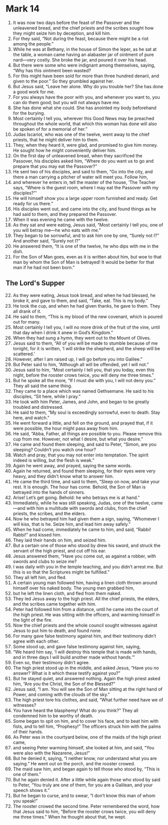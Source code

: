 ﻿
# Mark 14
1. It was now two days before the feast of the Passover and the unleavened bread, and the chief priests and the scribes sought how they might seize him by deception, and kill him. 
2. For they said, “Not during the feast, because there might be a riot among the people.” 
3. While he was at Bethany, in the house of Simon the leper, as he sat at the table, a woman came having an alabaster jar of ointment of pure nard—very costly. She broke the jar, and poured it over his head. 
4. But there were some who were indignant among themselves, saying, “Why has this ointment been wasted? 
5. For this might have been sold for more than three hundred denarii, and given to the poor.” So they grumbled against her. 
6. But Jesus said, “Leave her alone. Why do you trouble her? She has done a good work for me. 
7. For you always have the poor with you, and whenever you want to, you can do them good; but you will not always have me. 
8. She has done what she could. She has anointed my body beforehand for the burying. 
9. Most certainly I tell you, wherever this Good News may be preached throughout the whole world, that which this woman has done will also be spoken of for a memorial of her.” 
10. Judas Iscariot, who was one of the twelve, went away to the chief priests, that he might deliver him to them. 
11. They, when they heard it, were glad, and promised to give him money. He sought how he might conveniently deliver him. 
12. On the first day of unleavened bread, when they sacrificed the Passover, his disciples asked him, “Where do you want us to go and prepare that you may eat the Passover?” 
13. He sent two of his disciples, and said to them, “Go into the city, and there a man carrying a pitcher of water will meet you. Follow him, 
14. and wherever he enters in, tell the master of the house, ‘The Teacher says, “Where is the guest room, where I may eat the Passover with my disciples?”’ 
15. He will himself show you a large upper room furnished and ready. Get ready for us there.” 
16. His disciples went out, and came into the city, and found things as he had said to them, and they prepared the Passover. 
17. When it was evening he came with the twelve. 
18. As they sat and were eating, Jesus said, “Most certainly I tell you, one of you will betray me—he who eats with me.” 
19. They began to be sorrowful, and to ask him one by one, “Surely not I?” And another said, “Surely not I?” 
20. He answered them, “It is one of the twelve, he who dips with me in the dish. 
21. For the Son of Man goes, even as it is written about him, but woe to that man by whom the Son of Man is betrayed! It would be better for that man if he had not been born.” 
## The Lord's Supper
22. As they were eating, Jesus took bread, and when he had blessed, he broke it, and gave to them, and said, “Take, eat. This is my body.” 
23. He took the cup, and when he had given thanks, he gave to them. They all drank of it. 
24. He said to them, “This is my blood of the new covenant, which is poured out for many. 
25. Most certainly I tell you, I will no more drink of the fruit of the vine, until that day when I drink it anew in God’s Kingdom.” 
26. When they had sung a hymn, they went out to the Mount of Olives. 
27. Jesus said to them, “All of you will be made to stumble because of me tonight, for it is written, ‘I will strike the shepherd, and the sheep will be scattered.’ 
28. However, after I am raised up, I will go before you into Galilee.” 
29. But Peter said to him, “Although all will be offended, yet I will not.” 
30. Jesus said to him, “Most certainly I tell you, that you today, even this night, before the rooster crows twice, you will deny me three times.” 
31. But he spoke all the more, “If I must die with you, I will not deny you.” They all said the same thing. 
32. They came to a place which was named Gethsemane. He said to his disciples, “Sit here, while I pray.” 
33. He took with him Peter, James, and John, and began to be greatly troubled and distressed. 
34. He said to them, “My soul is exceedingly sorrowful, even to death. Stay here, and watch.” 
35. He went forward a little, and fell on the ground, and prayed that, if it were possible, the hour might pass away from him. 
36. He said, “Abba, Father, all things are possible to you. Please remove this cup from me. However, not what I desire, but what you desire.” 
37. He came and found them sleeping, and said to Peter, “Simon, are you sleeping? Couldn’t you watch one hour? 
38. Watch and pray, that you may not enter into temptation. The spirit indeed is willing, but the flesh is weak.” 
39. Again he went away, and prayed, saying the same words. 
40. Again he returned, and found them sleeping, for their eyes were very heavy, and they didn’t know what to answer him. 
41. He came the third time, and said to them, “Sleep on now, and take your rest. It is enough. The hour has come. Behold, the Son of Man is betrayed into the hands of sinners. 
42. Arise! Let’s get going. Behold: he who betrays me is at hand.” 
43. Immediately, while he was still speaking, Judas, one of the twelve, came—and with him a multitude with swords and clubs, from the chief priests, the scribes, and the elders. 
44. Now he who betrayed him had given them a sign, saying, “Whomever I will kiss, that is he. Seize him, and lead him away safely.” 
45. When he had come, immediately he came to him, and said, “Rabbi! Rabbi!” and kissed him. 
46. They laid their hands on him, and seized him. 
47. But a certain one of those who stood by drew his sword, and struck the servant of the high priest, and cut off his ear. 
48. Jesus answered them, “Have you come out, as against a robber, with swords and clubs to seize me? 
49. I was daily with you in the temple teaching, and you didn’t arrest me. But this is so that the Scriptures might be fulfilled.” 
50. They all left him, and fled. 
51. A certain young man followed him, having a linen cloth thrown around himself over his naked body. The young men grabbed him, 
52. but he left the linen cloth, and fled from them naked. 
53. They led Jesus away to the high priest. All the chief priests, the elders, and the scribes came together with him. 
54. Peter had followed him from a distance, until he came into the court of the high priest. He was sitting with the officers, and warming himself in the light of the fire. 
55. Now the chief priests and the whole council sought witnesses against Jesus to put him to death, and found none. 
56. For many gave false testimony against him, and their testimony didn’t agree with each other. 
57. Some stood up, and gave false testimony against him, saying, 
58. “We heard him say, ‘I will destroy this temple that is made with hands, and in three days I will build another made without hands.’” 
59. Even so, their testimony didn’t agree. 
60. The high priest stood up in the middle, and asked Jesus, “Have you no answer? What is it which these testify against you?” 
61. But he stayed quiet, and answered nothing. Again the high priest asked him, “Are you the Christ, the Son of the Blessed?” 
62. Jesus said, “I am. You will see the Son of Man sitting at the right hand of Power, and coming with the clouds of the sky.” 
63. The high priest tore his clothes, and said, “What further need have we of witnesses? 
64. You have heard the blasphemy! What do you think?” They all condemned him to be worthy of death. 
65. Some began to spit on him, and to cover his face, and to beat him with fists, and to tell him, “Prophesy!” The officers struck him with the palms of their hands. 
66. As Peter was in the courtyard below, one of the maids of the high priest came, 
67. and seeing Peter warming himself, she looked at him, and said, “You were also with the Nazarene, Jesus!” 
68. But he denied it, saying, “I neither know, nor understand what you are saying.” He went out on the porch, and the rooster crowed. 
69. The maid saw him, and began again to tell those who stood by, “This is one of them.” 
70. But he again denied it. After a little while again those who stood by said to Peter, “You truly are one of them, for you are a Galilean, and your speech shows it.” 
71. But he began to curse, and to swear, “I don’t know this man of whom you speak!” 
72. The rooster crowed the second time. Peter remembered the word, how that Jesus said to him, “Before the rooster crows twice, you will deny me three times.” When he thought about that, he wept. 
